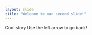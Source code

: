```yaml
---
layout: slide
title: "Welcome to our second slide!"
---
```

Cool story
Use the left arrow to go back!
